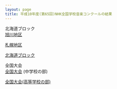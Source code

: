 ```yaml
---
layout: page
title: 平成10年度(第65回)NHK全国学校音楽コンクールの結果
---
```

北海道ブロック  
[旭川地区](asahikawa/)

[札幌地区](sapporo/)

[北海道ブロック](hokkaido/)

全国大会  
[全国大会](national-junior-highschool/) (中学校の部)

[全国大会(高等学校の部)](national-senior-highschool/)
